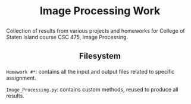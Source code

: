 # <p align="center">Image Processing Work</p>

Collection of results from various projects and homeworks for College of Staten Island course CSC 475, Image Processing.


## <p align="center">Filesystem</p>

`Homework #*`: contains all the input and output files related to specific assignment.

`Image_Processing.py`: contains custom methods, reused to produce all results.
